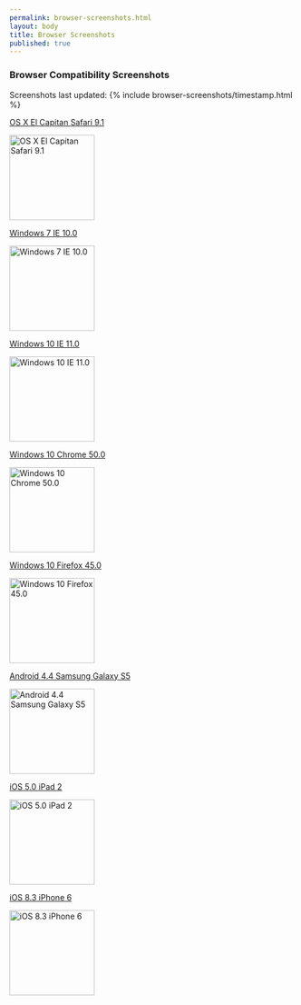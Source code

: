 ```yaml
---
permalink: browser-screenshots.html
layout: body
title: Browser Screenshots
published: true
---
```


### Browser Compatibility Screenshots

Screenshots last updated:  {% include browser-screenshots/timestamp.html %}

<div class="screenshot-gallery">
  <div class="col-md-4">
    <a href="{{ site.baseurl }}/images/browserstack/OS X_El Capitan_safari_9.1.png" class="thumbnail">
      <p>OS X El Capitan Safari 9.1</p>
      <img src="{{ site.baseurl }}/images/browserstack/OS X_El Capitan_safari_9.1.png" title="OS X El Capitan Safari 9.1" style="width:150px;height:150px">
    </a>
  </div>

  <div class="col-md-4">
    <a href="{{ site.baseurl }}/images/browserstack/Windows_7_ie_10.0.png" class="thumbnail">
      <p>Windows 7 IE 10.0</p>
      <img src="{{ site.baseurl }}/images/browserstack/Windows_7_ie_10.0.png" title="Windows 7 IE 10.0" style="width:150px;height:150px">
    </a>
  </div>

  <div class="col-md-4">
    <a href="{{ site.baseurl }}/images/browserstack/Windows_10_ie_11.0.png" class="thumbnail">
      <p>Windows 10 IE 11.0</p>
      <img src="{{ site.baseurl }}/images/browserstack/Windows_10_ie_11.0.png" title="Windows 10 IE 11.0" style="width:150px;height:150px">
    </a>
  </div>

  <div class="col-md-4">
    <a href="{{ site.baseurl }}/images/browserstack/Windows_10_chrome_50.0.png" class="thumbnail">
      <p>Windows 10 Chrome 50.0</p>
      <img src="{{ site.baseurl }}/images/browserstack/Windows_10_chrome_50.0.png" title="Windows 10 Chrome 50.0" style="width:150px;height:150px">
    </a>
  </div>

  <div class="col-md-4">
    <a href="{{ site.baseurl }}/images/browserstack/Windows_10_firefox_45.0.png" class="thumbnail">
      <p>Windows 10 Firefox 45.0</p>
      <img src="{{ site.baseurl }}/images/browserstack/Windows_10_firefox_45.0.png" title="Windows 10 Firefox 45.0" style="width:150px;height:150px">
    </a>
  </div>

  <div class="col-md-4">
    <a href="{{ site.baseurl }}/images/browserstack/android_4.4_Samsung Galaxy S5_.png" class="thumbnail">
      <p>Android 4.4 Samsung Galaxy S5</p>
      <img src="{{ site.baseurl }}/images/browserstack/android_4.4_Samsung Galaxy S5_.png" title="Android 4.4 Samsung Galaxy S5" style="width:150px;height:150px">
    </a>
  </div>

  <div class="col-md-4">
    <a href="{{ site.baseurl }}/images/browserstack/ios_5.0_iPad 2 (5.0)_.png" class="thumbnail">
      <p>iOS 5.0 iPad 2</p>
      <img src="{{ site.baseurl }}/images/browserstack/ios_5.0_iPad 2 (5.0)_.png" title="iOS 5.0 iPad 2" style="width:150px;height:150px">
    </a>
  </div>

  <div class="col-md-4">
    <a href="{{ site.baseurl }}/images/browserstack/ios_8.3_iPhone 6_.png" class="thumbnail">
      <p>iOS 8.3 iPhone 6</p>
      <img src="{{ site.baseurl }}/images/browserstack/ios_8.3_iPhone 6_.png" title="iOS 8.3 iPhone 6" style="width:150px;height:150px">
    </a>
  </div>

</div>